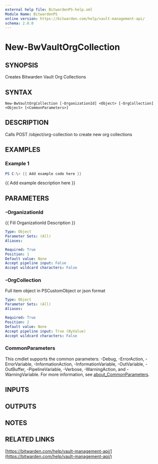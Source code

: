 ```yaml
---
external help file: BitwardenPS-help.xml
Module Name: BitwardenPS
online version: https://bitwarden.com/help/vault-management-api/
schema: 2.0.0
---
```


# New-BwVaultOrgCollection

## SYNOPSIS
Creates Bitwarden Vault Org Collections

## SYNTAX

```
New-BwVaultOrgCollection [-OrganizationId] <Object> [-OrgCollection] <Object> [<CommonParameters>]
```

## DESCRIPTION
Calls POST /object/org-collection to create new org collections

## EXAMPLES

### Example 1
```powershell
PS C:\> {{ Add example code here }}
```

{{ Add example description here }}

## PARAMETERS

### -OrganizationId
{{ Fill OrganizationId Description }}

```yaml
Type: Object
Parameter Sets: (All)
Aliases:

Required: True
Position: 1
Default value: None
Accept pipeline input: False
Accept wildcard characters: False
```

### -OrgCollection
Full item object in PSCustomObject or json format

```yaml
Type: Object
Parameter Sets: (All)
Aliases:

Required: True
Position: 2
Default value: None
Accept pipeline input: True (ByValue)
Accept wildcard characters: False
```

### CommonParameters
This cmdlet supports the common parameters: -Debug, -ErrorAction, -ErrorVariable, -InformationAction, -InformationVariable, -OutVariable, -OutBuffer, -PipelineVariable, -Verbose, -WarningAction, and -WarningVariable. For more information, see [about_CommonParameters](http://go.microsoft.com/fwlink/?LinkID=113216).

## INPUTS

## OUTPUTS

## NOTES

## RELATED LINKS

[https://bitwarden.com/help/vault-management-api/](https://bitwarden.com/help/vault-management-api/)

